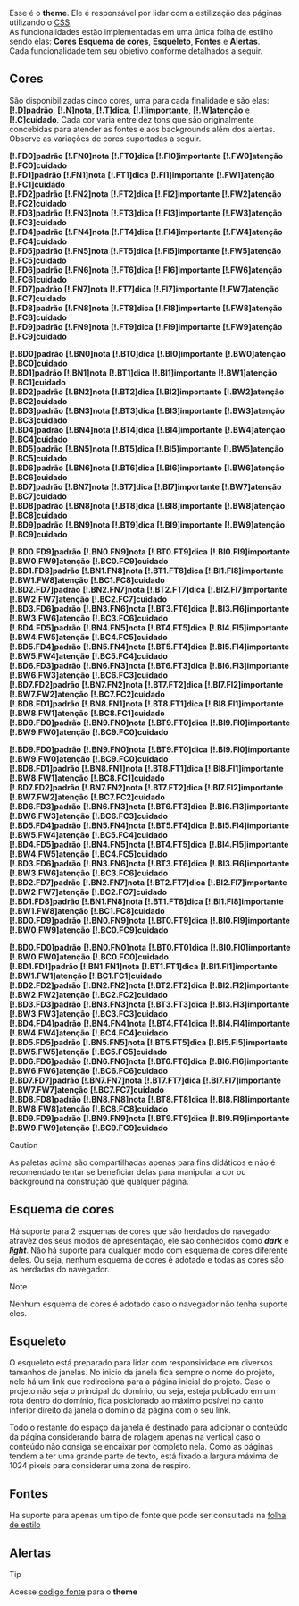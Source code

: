 Esse é o **theme**. Ele é responsável por lidar com a estilização das páginas utilizando o [CSS](https://developer.mozilla.org/en-US/docs/Web/CSS).\
As funcionalidades estão implementadas em uma única folha de estilho sendo elas: **Cores** **Esquema de cores**, **Esqueleto**, **Fontes** e **Alertas**.\
Cada funcionalidade tem seu objetivo conforme detalhados a seguir.

## Cores
São disponibilizadas cinco cores, uma para cada finalidade e são elas: **[!.D]padrão**, **[!.N]nota**, **[!.T]dica**, **[!.I]importante**, **[!.W]atenção** e **[!.C]cuidado**. Cada cor varia entre dez tons que são originalmente concebidas para atender as fontes e aos backgrounds além dos alertas. Observe as variações de cores suportadas a seguir.

**[!.FD0]padrão** **[!.FN0]nota** **[!.FT0]dica** **[!.FI0]importante** **[!.FW0]atenção** **[!.FC0]cuidado**\
**[!.FD1]padrão** **[!.FN1]nota** **[!.FT1]dica** **[!.FI1]importante** **[!.FW1]atenção** **[!.FC1]cuidado**\
**[!.FD2]padrão** **[!.FN2]nota** **[!.FT2]dica** **[!.FI2]importante** **[!.FW2]atenção** **[!.FC2]cuidado**\
**[!.FD3]padrão** **[!.FN3]nota** **[!.FT3]dica** **[!.FI3]importante** **[!.FW3]atenção** **[!.FC3]cuidado**\
**[!.FD4]padrão** **[!.FN4]nota** **[!.FT4]dica** **[!.FI4]importante** **[!.FW4]atenção** **[!.FC4]cuidado**\
**[!.FD5]padrão** **[!.FN5]nota** **[!.FT5]dica** **[!.FI5]importante** **[!.FW5]atenção** **[!.FC5]cuidado**\
**[!.FD6]padrão** **[!.FN6]nota** **[!.FT6]dica** **[!.FI6]importante** **[!.FW6]atenção** **[!.FC6]cuidado**\
**[!.FD7]padrão** **[!.FN7]nota** **[!.FT7]dica** **[!.FI7]importante** **[!.FW7]atenção** **[!.FC7]cuidado**\
**[!.FD8]padrão** **[!.FN8]nota** **[!.FT8]dica** **[!.FI8]importante** **[!.FW8]atenção** **[!.FC8]cuidado**\
**[!.FD9]padrão** **[!.FN9]nota** **[!.FT9]dica** **[!.FI9]importante** **[!.FW9]atenção** **[!.FC9]cuidado**

**[!.BD0]padrão** **[!.BN0]nota** **[!.BT0]dica** **[!.BI0]importante** **[!.BW0]atenção** **[!.BC0]cuidado**\
**[!.BD1]padrão** **[!.BN1]nota** **[!.BT1]dica** **[!.BI1]importante** **[!.BW1]atenção** **[!.BC1]cuidado**\
**[!.BD2]padrão** **[!.BN2]nota** **[!.BT2]dica** **[!.BI2]importante** **[!.BW2]atenção** **[!.BC2]cuidado**\
**[!.BD3]padrão** **[!.BN3]nota** **[!.BT3]dica** **[!.BI3]importante** **[!.BW3]atenção** **[!.BC3]cuidado**\
**[!.BD4]padrão** **[!.BN4]nota** **[!.BT4]dica** **[!.BI4]importante** **[!.BW4]atenção** **[!.BC4]cuidado**\
**[!.BD5]padrão** **[!.BN5]nota** **[!.BT5]dica** **[!.BI5]importante** **[!.BW5]atenção** **[!.BC5]cuidado**\
**[!.BD6]padrão** **[!.BN6]nota** **[!.BT6]dica** **[!.BI6]importante** **[!.BW6]atenção** **[!.BC6]cuidado**\
**[!.BD7]padrão** **[!.BN7]nota** **[!.BT7]dica** **[!.BI7]importante** **[!.BW7]atenção** **[!.BC7]cuidado**\
**[!.BD8]padrão** **[!.BN8]nota** **[!.BT8]dica** **[!.BI8]importante** **[!.BW8]atenção** **[!.BC8]cuidado**\
**[!.BD9]padrão** **[!.BN9]nota** **[!.BT9]dica** **[!.BI9]importante** **[!.BW9]atenção** **[!.BC9]cuidado**

**[!.BD0.FD9]padrão** **[!.BN0.FN9]nota** **[!.BT0.FT9]dica** **[!.BI0.FI9]importante** **[!.BW0.FW9]atenção** **[!.BC0.FC9]cuidado**\
**[!.BD1.FD8]padrão** **[!.BN1.FN8]nota** **[!.BT1.FT8]dica** **[!.BI1.FI8]importante** **[!.BW1.FW8]atenção** **[!.BC1.FC8]cuidado**\
**[!.BD2.FD7]padrão** **[!.BN2.FN7]nota** **[!.BT2.FT7]dica** **[!.BI2.FI7]importante** **[!.BW2.FW7]atenção** **[!.BC2.FC7]cuidado**\
**[!.BD3.FD6]padrão** **[!.BN3.FN6]nota** **[!.BT3.FT6]dica** **[!.BI3.FI6]importante** **[!.BW3.FW6]atenção** **[!.BC3.FC6]cuidado**\
**[!.BD4.FD5]padrão** **[!.BN4.FN5]nota** **[!.BT4.FT5]dica** **[!.BI4.FI5]importante** **[!.BW4.FW5]atenção** **[!.BC4.FC5]cuidado**\
**[!.BD5.FD4]padrão** **[!.BN5.FN4]nota** **[!.BT5.FT4]dica** **[!.BI5.FI4]importante** **[!.BW5.FW4]atenção** **[!.BC5.FC4]cuidado**\
**[!.BD6.FD3]padrão** **[!.BN6.FN3]nota** **[!.BT6.FT3]dica** **[!.BI6.FI3]importante** **[!.BW6.FW3]atenção** **[!.BC6.FC3]cuidado**\
**[!.BD7.FD2]padrão** **[!.BN7.FN2]nota** **[!.BT7.FT2]dica** **[!.BI7.FI2]importante** **[!.BW7.FW2]atenção** **[!.BC7.FC2]cuidado**\
**[!.BD8.FD1]padrão** **[!.BN8.FN1]nota** **[!.BT8.FT1]dica** **[!.BI8.FI1]importante** **[!.BW8.FW1]atenção** **[!.BC8.FC1]cuidado**\
**[!.BD9.FD0]padrão** **[!.BN9.FN0]nota** **[!.BT9.FT0]dica** **[!.BI9.FI0]importante** **[!.BW9.FW0]atenção** **[!.BC9.FC0]cuidado**

**[!.BD9.FD0]padrão** **[!.BN9.FN0]nota** **[!.BT9.FT0]dica** **[!.BI9.FI0]importante** **[!.BW9.FW0]atenção** **[!.BC9.FC0]cuidado**\
**[!.BD8.FD1]padrão** **[!.BN8.FN1]nota** **[!.BT8.FT1]dica** **[!.BI8.FI1]importante** **[!.BW8.FW1]atenção** **[!.BC8.FC1]cuidado**\
**[!.BD7.FD2]padrão** **[!.BN7.FN2]nota** **[!.BT7.FT2]dica** **[!.BI7.FI2]importante** **[!.BW7.FW2]atenção** **[!.BC7.FC2]cuidado**\
**[!.BD6.FD3]padrão** **[!.BN6.FN3]nota** **[!.BT6.FT3]dica** **[!.BI6.FI3]importante** **[!.BW6.FW3]atenção** **[!.BC6.FC3]cuidado**\
**[!.BD5.FD4]padrão** **[!.BN5.FN4]nota** **[!.BT5.FT4]dica** **[!.BI5.FI4]importante** **[!.BW5.FW4]atenção** **[!.BC5.FC4]cuidado**\
**[!.BD4.FD5]padrão** **[!.BN4.FN5]nota** **[!.BT4.FT5]dica** **[!.BI4.FI5]importante** **[!.BW4.FW5]atenção** **[!.BC4.FC5]cuidado**\
**[!.BD3.FD6]padrão** **[!.BN3.FN6]nota** **[!.BT3.FT6]dica** **[!.BI3.FI6]importante** **[!.BW3.FW6]atenção** **[!.BC3.FC6]cuidado**\
**[!.BD2.FD7]padrão** **[!.BN2.FN7]nota** **[!.BT2.FT7]dica** **[!.BI2.FI7]importante** **[!.BW2.FW7]atenção** **[!.BC2.FC7]cuidado**\
**[!.BD1.FD8]padrão** **[!.BN1.FN8]nota** **[!.BT1.FT8]dica** **[!.BI1.FI8]importante** **[!.BW1.FW8]atenção** **[!.BC1.FC8]cuidado**\
**[!.BD0.FD9]padrão** **[!.BN0.FN9]nota** **[!.BT0.FT9]dica** **[!.BI0.FI9]importante** **[!.BW0.FW9]atenção** **[!.BC0.FC9]cuidado**

**[!.BD0.FD0]padrão** **[!.BN0.FN0]nota** **[!.BT0.FT0]dica** **[!.BI0.FI0]importante** **[!.BW0.FW0]atenção** **[!.BC0.FC0]cuidado**\
**[!.BD1.FD1]padrão** **[!.BN1.FN1]nota** **[!.BT1.FT1]dica** **[!.BI1.FI1]importante** **[!.BW1.FW1]atenção** **[!.BC1.FC1]cuidado**\
**[!.BD2.FD2]padrão** **[!.BN2.FN2]nota** **[!.BT2.FT2]dica** **[!.BI2.FI2]importante** **[!.BW2.FW2]atenção** **[!.BC2.FC2]cuidado**\
**[!.BD3.FD3]padrão** **[!.BN3.FN3]nota** **[!.BT3.FT3]dica** **[!.BI3.FI3]importante** **[!.BW3.FW3]atenção** **[!.BC3.FC3]cuidado**\
**[!.BD4.FD4]padrão** **[!.BN4.FN4]nota** **[!.BT4.FT4]dica** **[!.BI4.FI4]importante** **[!.BW4.FW4]atenção** **[!.BC4.FC4]cuidado**\
**[!.BD5.FD5]padrão** **[!.BN5.FN5]nota** **[!.BT5.FT5]dica** **[!.BI5.FI5]importante** **[!.BW5.FW5]atenção** **[!.BC5.FC5]cuidado**\
**[!.BD6.FD6]padrão** **[!.BN6.FN6]nota** **[!.BT6.FT6]dica** **[!.BI6.FI6]importante** **[!.BW6.FW6]atenção** **[!.BC6.FC6]cuidado**\
**[!.BD7.FD7]padrão** **[!.BN7.FN7]nota** **[!.BT7.FT7]dica** **[!.BI7.FI7]importante** **[!.BW7.FW7]atenção** **[!.BC7.FC7]cuidado**\
**[!.BD8.FD8]padrão** **[!.BN8.FN8]nota** **[!.BT8.FT8]dica** **[!.BI8.FI8]importante** **[!.BW8.FW8]atenção** **[!.BC8.FC8]cuidado**\
**[!.BD9.FD9]padrão** **[!.BN9.FN9]nota** **[!.BT9.FT9]dica** **[!.BI9.FI9]importante** **[!.BW9.FW9]atenção** **[!.BC9.FC9]cuidado**

>[!CAUTION]
>As paletas acima são compartilhadas apenas para fins didáticos e não é recomendado tentar se beneficiar delas para manipular a cor ou background na construção que qualquer página.

## Esquema de cores
Há suporte para 2 esquemas de cores que são herdados do navegador atravéz dos seus modos de apresentação, ele são conhecidos como ***dark*** e ***light***. Não há suporte para qualquer modo com esquema de cores diferente deles. Ou seja, nenhum esquema de cores é adotado e todas as cores são as herdadas do navegador.

>[!NOTE]
>Nenhum esquema de cores é adotado caso o navegador não tenha suporte eles.

## Esqueleto
O esqueleto está preparado para lidar com responsividade em diversos tamanhos de janelas.
No inicio da janela fica sempre o nome do projeto, nele há um link que redireciona para a página inicial do projeto. Caso o projeto não seja o principal do domínio, ou seja, esteja publicado em um rota dentro do domínio, fica posicionado ao máximo posível no canto inferior direito da janela o domínio da página com o seu link.

Todo o restante do espaço da janela é destinado para adicionar o conteúdo da página considerando barra de rolagem apenas na vertical caso o conteúdo não consiga se encaixar por completo nela. Como as páginas tendem a ter uma grande parte de texto, está fixado a largura máxima de 1024 pixels para considerar uma zona de respiro.

## Fontes
Ha suporte para apenas um tipo de fonte que pode ser consultada na [folha de estilo](https://github.com/eportella/markdown-to-html-builder/blob/main/theme/README.md?plain=1)

## Alertas

>[!TIP]
>Acesse [código fonte](https://github.com/eportella/markdown-to-html-builder/blob/main/theme/README.md?plain=1) para o **theme**